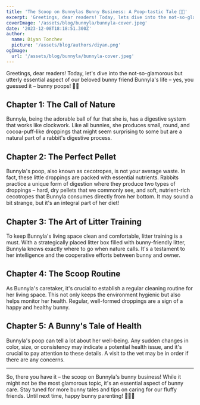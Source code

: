 ```yaml
---
title: 'The Scoop on Bunnylas Bunny Business: A Poop-tastic Tale 🐰💩'
excerpt: 'Greetings, dear readers! Today, lets dive into the not-so-glamorous but utterly essential aspect of our beloved bunny friend Bunnylas life – yes, you guessed it – bunny poops! 🐇💩'
coverImage: '/assets/blog/bunnyla/bunnyla-cover.jpeg'
date: '2023-12-08T18:18:51.300Z'
author:
  name: Diyan Tonchev
  picture: '/assets/blog/authors/diyan.png'
ogImage:
  url: '/assets/blog/bunnyla/bunnyla-cover.jpeg'
---
```


Greetings, dear readers! Today, let's dive into the not-so-glamorous but utterly essential aspect of our beloved bunny friend Bunnyla's life – yes, you guessed it – bunny poops! 🐇💩

## Chapter 1: The Call of Nature

Bunnyla, being the adorable ball of fur that she is, has a digestive system that works like clockwork. Like all bunnies, she produces small, round, and cocoa-puff-like droppings that might seem surprising to some but are a natural part of a rabbit's digestive process.

## Chapter 2: The Perfect Pellet

Bunnyla's poop, also known as cecotropes, is not your average waste. In fact, these little droppings are packed with essential nutrients. Rabbits practice a unique form of digestion where they produce two types of droppings – hard, dry pellets that we commonly see, and soft, nutrient-rich cecotropes that Bunnyla consumes directly from her bottom. It may sound a bit strange, but it's an integral part of her diet!

## Chapter 3: The Art of Litter Training

To keep Bunnyla's living space clean and comfortable, litter training is a must. With a strategically placed litter box filled with bunny-friendly litter, Bunnyla knows exactly where to go when nature calls. It's a testament to her intelligence and the cooperative efforts between bunny and owner.

## Chapter 4: The Scoop Routine

As Bunnyla's caretaker, it's crucial to establish a regular cleaning routine for her living space. This not only keeps the environment hygienic but also helps monitor her health. Regular, well-formed droppings are a sign of a happy and healthy bunny.

## Chapter 5: A Bunny's Tale of Health

Bunnyla's poop can tell a lot about her well-being. Any sudden changes in color, size, or consistency may indicate a potential health issue, and it's crucial to pay attention to these details. A visit to the vet may be in order if there are any concerns.

---

So, there you have it – the scoop on Bunnyla's bunny business! While it might not be the most glamorous topic, it's an essential aspect of bunny care. Stay tuned for more bunny tales and tips on caring for our fluffy friends. Until next time, happy bunny parenting! 🌟🐰💕
